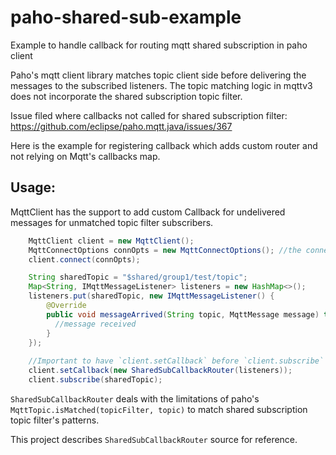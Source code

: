 # paho-shared-sub-example
Example to handle callback for routing mqtt shared subscription in paho client

Paho's mqtt client library matches topic client side before delivering the messages to the subscribed listeners. The topic matching logic in mqttv3 does not incorporate the shared subscription topic filter.

Issue filed where callbacks not called for shared subscription filter: https://github.com/eclipse/paho.mqtt.java/issues/367

Here is the example for registering callback which adds custom router and not relying on Mqtt's callbacks map.

## Usage:
MqttClient has the support to add custom Callback for undelivered messages for unmatched topic filter subscribers.

```java
    MqttClient client = new MqttClient();
    MqttConnectOptions connOpts = new MqttConnectOptions(); //the connect opt
    client.connect(connOpts);

    String sharedTopic = "$shared/group1/test/topic";
    Map<String, IMqttMessageListener> listeners = new HashMap<>();
    listeners.put(sharedTopic, new IMqttMessageListener() {
        @Override
        public void messageArrived(String topic, MqttMessage message) throws Exception {
          //message received
        }
    });
    
    //Important to have `client.setCallback` before `client.subscribe`
    client.setCallback(new SharedSubCallbackRouter(listeners));
    client.subscribe(sharedTopic);
```

`SharedSubCallbackRouter` deals with the limitations of paho's `MqttTopic.isMatched(topicFilter, topic)` to match shared subscription topic filter's patterns.

This project describes `SharedSubCallbackRouter` source for reference.
